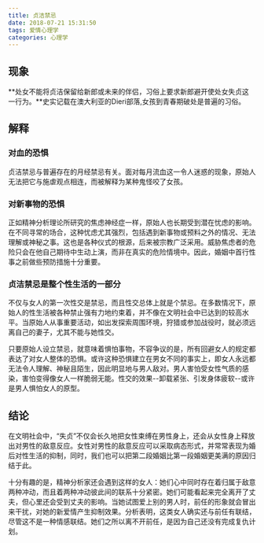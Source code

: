 ```yaml
---
title: 贞洁禁忌
date: 2018-07-21 15:31:50
tags: 爱情心理学
categories: 心理学
---
```

## 现象

**处女不能将贞洁保留给新郎或未来的伴侣，习俗上要求新郎避开使处女失贞这一行为。**史实记载在澳大利亚的Dieri部落,女孩到青春期破处是普遍的习俗。

## 解释

### 对血的恐惧

贞洁禁忌与普遍存在的月经禁忌有关。面对每月流血这一令人迷惑的现象，原始人无法把它与施虐观点相连，而被解释为某种鬼怪咬了女孩。

### 对新事物的恐惧

正如精神分析理论所研究的焦虑神经症一样，原始人也长期受到潜在忧虑的影响。在不同寻常的场合，这种忧虑尤其强烈，包括遇到新事物或预料之外的情况、无法理解或神秘之事。这也是各种仪式的根源，后来被宗教广泛采用。威胁焦虑者的危险只会在他自己期待中生动上演，而非在真实的危险情境中。因此，婚姻中首行性事之前做些预防措施十分重要。

### 贞洁禁忌是整个性生活的一部分

不仅与女人的第一次性交是禁忌，而且性交总体上就是个禁忌。在多数情况下，原始人的性生活被各种禁止强有力地约束着，并不像在文明社会中已达到的较高水平。当原始人从事重要活动，如出发探索周围环境，狩猎或参加战役时，就必须远离自己的妻子，尤其不能与她性交。

只要原始人设立禁忌，就意味着惧怕事物，不容争议的是，所有回避女人的规定都表达了对女人整体的恐惧。或许这种恐惧建立在男女不同的事实上，即女人永远都无法令人理解、神秘且陌生，因此明显地与男人敌对。男人害怕受女性气质的感染，害怕变得像女人一样脆弱无能。性交的效果--卸载紧张、引发身体疲软--或许是男人惧怕女人的原型。

## 结论

在文明社会中，“失贞”不仅会长久地把女性束缚在男性身上，还会从女性身上释放出对男性的敌意反应。女性对男性的敌意反应可以采取病态形式，并常常表现为婚后对性生活的抑制，同时，我们也可以把第二段婚姻比第一段婚姻更美满的原因归结于此。

十分有趣的是，精神分析家还会遇到这样的女人：她们心中同时存在着归属于敌意两种冲动，而且着两种冲动彼此间的联系十分紧密。她们可能看起来完全离开了丈夫，但心里还会受到丈夫的影响。当她试图爱上别的男人时，前任的形象就会冒出来干扰，对她的新爱情产生抑制效果。分析表明，这类女人确实还与前任有联结，尽管这不是一种情感联结。她们之所以离不开前任，是因为自己还没有完成复仇计划。
